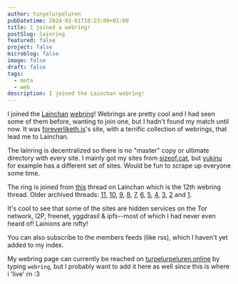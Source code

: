 ```yaml
---
author: turpelurpeluren
pubDatetime: 2024-03-01T18:23:00+01:00
title: I joined a webring!
postSlug: lainring
featured: false
project: false
microblog: false
image: false
draft: false
tags:
  - meta
  - web
description: I joined the Lainchan webring!
---
```


I joined the [Lainchan](https://lainchan.org) [webring](https://indieweb.org/webring)! Webrings are pretty cool and I had seen some of them before, wanting to join one, but I hadn't found my match until now. It was [foreverliketh.is](https://foreverliketh.is/)'s site, with a terrific collection of webrings, that lead me to Lainchan.

The lainring is decentralized so there is no "master" copy or ultimate directory with every site. I mainly got my sites from [sizeof.cat](https://sizeof.cat/post/lainring/), but [yukinu](https://yukinu.com/webring.html) for example has a different set of sites. Would be fun to scrape up everyone some time. 

The ring is joined from [this](https://lainchan.org/%CE%A9/res/73638.html) thread on Lainchan which is the 12th webring thread. Older archived threads: [11](https://web.archive.org/web/20230915203238/https://lainchan.org/%CE%A9/res/70358.html), [10](https://web.archive.org/web/20230608152941/https://lainchan.org/%CE%A9/res/68824.html), [9](https://web.archive.org/web/20230623171712/https://lainchan.org/%CE%A9/res/63471.html), [8](https://web.archive.org/web/20220910112122/https://lainchan.org/%CE%A9/res/58746.html), [7](https://web.archive.org/web/20220323233422/https://lainchan.org/%CE%A9/res/54827.html), [6](https://web.archive.org/web/20211112180958/https://lainchan.org/%CE%A9/res/49373.html), [5](https://web.archive.org/web/20210807142005/https://lainchan.org/%CE%A9/res/46277.html), [4](https://yukinu.com/lets-create-a-webring-pt4.html), [3](https://web.archive.org/web/20210129015631/https://lainchan.org/%CE%A9/res/37647.html), [2](https://web.archive.org/web/20201201190843/https://lainchan.org/%CE%A9/res/33813.html) and [1](https://lainchan.org/Ω/res/29660.html).

It's cool to see that some of the sites are hidden services on the Tor network, I2P, freenet, yggdrasil & ipfs--most of which I had never even heard of! Lainions are nifty!

You can also subscribe to the members feeds (like rss), which I haven't yet added to my index.

My webring page can currently be reached on [turpelurpeluren.online](/posts/turpelurpeluren-online) by typing `webring`, but I probably want to add it here as well since this is where i 'live' rn :3
